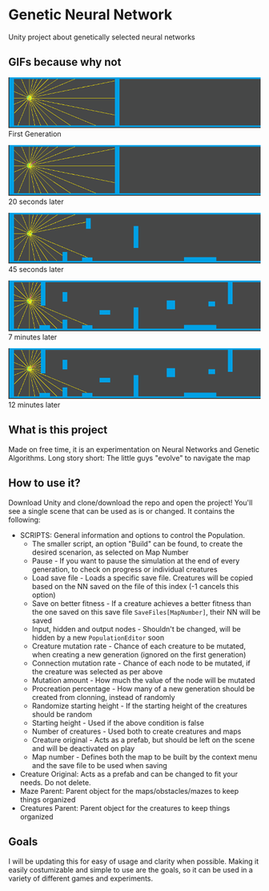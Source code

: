 # Genetic Neural Network
Unity project about genetically selected neural networks

## GIFs because why not
![Generation 1](Images/Gen1.gif)
First Generation

![Generation 5](Images/Gen5.gif)
20 seconds later

![Generation 9](Images/Gen9.gif)
45 seconds later

![Generation 70](Images/Gen70.gif)
7 minutes later

![Generation 145](Images/Gen145.gif)
12 minutes later

## What is this project
Made on free time, it is an experimentation on Neural Networks and Genetic Algorithms.
Long story short: The little guys "evolve" to navigate the map

## How to use it?
Download Unity and clone/download the repo and open the project! You'll see a single scene that can be used as is or changed.
It contains the following:
* SCRIPTS: General information and options to control the Population.
  * The smaller script, an option "Build" can be found, to create the desired scenarion, as selected on Map Number
  * Pause - If you want to pause the simulation at the end of every generation, to check on progress or individual creatures
  * Load save file - Loads a specific save file. Creatures will be copied based on the NN saved on the file of this index (-1 cancels this option)
  * Save on better fitness - If a creature achieves a better fitness than the one saved on this save file `SaveFiles[MapNumber]`, their NN will be saved
  * Input, hidden and output nodes - Shouldn't be changed, will be hidden by a new `PopulationEditor` soon
  * Creature mutation rate - Chance of each creature to be mutated, when creating a new generation (ignored on the first generation)
  * Connection mutation rate - Chance of each node to be mutated, if the creature was selected as per above
  * Mutation amount - How much the value of the node will be mutated
  * Procreation percentage - How many of a new generation should be created from clonning, instead of randomly
  * Randomize starting height - If the starting height of the creatures should be random
  * Starting height - Used if the above condition is false
  * Number of creatures - Used both to create creatures and maps
  * Creature original - Acts as a prefab, but should be left on the scene and will be deactivated on play
  * Map number - Defines both the map to be built by the context menu and the save file to be used when saving
* Creature Original: Acts as a prefab and can be changed to fit your needs. Do not delete.
* Maze Parent: Parent object for the maps/obstacles/mazes to keep things organized
* Creatures Parent: Parent object for the creatures to keep things organized  

## Goals
I will be updating this for easy of usage and clarity when possible. Making it easily costumizable and simple to use are the goals, so it can be used in a variety of different games and experiments.
